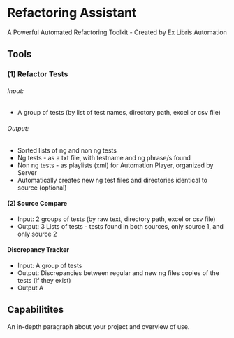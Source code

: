 # Refactoring Assistant

A Powerful Automated Refactoring Toolkit - Created by Ex Libris Automation

## Tools
### (1) Refactor Tests
  ###### Input: 
  * A group of tests (by list of test names, directory path, excel or csv file)
  ###### Output: 
  * Sorted lists of ng and non ng tests
  * Ng tests - as a txt file, with testname and ng phrase/s found
  * Non ng tests - as playlists (xml) for Automation Player, organized by Server
  * Automatically creates new ng test files and directories identical to source (optional)

#### (2) Source Compare
* Input: 2 groups of tests (by raw text, directory path, excel or csv file)
* Output: 3 Lists of tests - tests found in both sources, only source 1, and only source 2

#### Discrepancy Tracker
* Input:  A group of tests
* Output: Discrepancies between regular and new ng files copies of the tests (if they exist)
* Output A 

## Capabilitites

An in-depth paragraph about your project and overview of use.
